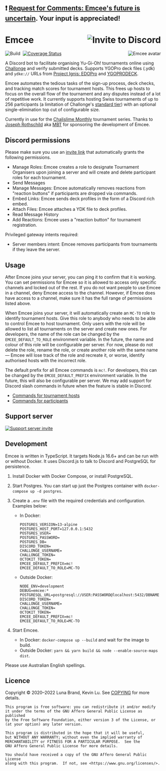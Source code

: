 ## ❗ [Request for Comments: Emcee's future is uncertain](https://github.com/DawnbrandBots/emcee-tournament-bot/issues/395). Your input is appreciated!

# Emcee [<img src="https://img.shields.io/static/v1?label=invite%20to&message=Discord&color=informational&style=for-the-badge" alt="Invite to Discord" align="right" />](https://discord.com/api/oauth2/authorize?client_id=691882968809209917&permissions=275146467392&scope=bot)

<!-- Unfortunately, GitHub Markdown sanitizes style attributes, so we will have to use a deprecated HTML attribute. -->
[<img src="https://cdn.discordapp.com/avatars/691882968809209917/1ffd7675f6fb2a4c21b1b356b7856279.png" alt="Emcee avatar" align="right" />](https://yugipedia.com/wiki/MC)

![Build](https://github.com/DawnbrandBots/emcee-tournament-bot/workflows/Build/badge.svg)&nbsp;
[![Coverage Status](https://coveralls.io/repos/github/DawnbrandBots/emcee-tournament-bot/badge.svg?t=iUM0Et)](https://coveralls.io/github/DawnbrandBots/emcee-tournament-bot)

A Discord bot to facilitate organising Yu-Gi-Oh! tournaments online using [Challonge](https://challonge.com/) and verify submitted decks.
Supports YGOPro deck files (.ydk) and `ydke://` URLs from [Project Ignis: EDOPro](https://github.com/edo9300/edopro) and [YGOPRODECK](https://ygoprodeck.com/).

Emcee automates the tedious tasks of the sign-up process, deck checks, and tracking match scores for tournament hosts.
This frees up hosts to focus on the overall flow of the tournament and any disputes instead of a lot of repetitive work.
It currently supports hosting Swiss tournaments of up to 256 participants (a limitation of Challonge's [standard tier](https://challonge.com/pricing))
with an optional single-elimination top cut of configurable size.

Currently in use for the [Chalislime Monthly](https://youtu.be/iehvqngGxs0) tournament series.
Thanks to [Joseph Rothschild](https://www.youtube.com/c/MBTYuGiOh) aka [MBT](https://www.twitch.tv/mbtyugioh) for
sponsoring the development of Emcee.

## Discord permissions

Please make sure you use an [invite link](https://discord.com/api/oauth2/authorize?client_id=691882968809209917&permissions=275146467392&scope=bot) that automatically grants the following permissions.

- Manage Roles: Emcee creates a role to designate Tournament Organisers upon joining a server and will create and delete participant roles for each tournament.
- Send Messages
- Manage Messages: Emcee automatically removes reactions from "reaction buttons" if participants are dropped via commands.
- Embed Links: Emcee sends deck profiles in the form of a Discord rich embed.
- Attach Files: Emcee attaches a YDK file to deck profiles.
- Read Message History
- Add Reactions: Emcee uses a "reaction button" for tournament registration.

Privileged gateway intents required:

- Server members intent: Emcee removes participants from tournaments if they leave the server.

## Usage

After Emcee joins your server, you can ping it to confirm that it is working.
You can set permissions for Emcee so it is allowed to access only specific channels and locked out of the rest.
If you do not want people to use Emcee in a channel, deny Emcee access to the channel.
However, if Emcee does have access to a channel, make sure it has the full range of permissions listed above.

When Emcee joins your server, it will automatically create an `MC-TO` role to identify tournament hosts.
Give this role to anybody who needs to be able to control Emcee to host tournament. Only users with the
role will be allowed to list all tournaments on the server and create new ones. For developers, the name
of the role can be changed by the `EMCEE_DEFAULT_TO_ROLE` environment variable. In the future, the name
and colour of this role will be configurable per server. For now, please do not delete the role,
rename the role, or create another role with the same name &mdash; Emcee will lose track of the role and
recreate it, or worse, identify authorised hosts with the incorrect role.

The default prefix for all Emcee commands is `mc!`. For developers, this can be changed by the `EMCEE_DEFAULT_PREFIX`
environment variable. In the future, this will also be configurable per server. We may add support for
Discord slash commands in future when the feature is stable in Discord.

- [Commands for tournament hosts](https://github.com/DawnbrandBots/emcee-tournament-bot/blob/master/docs/usage-organiser.md)
- [Commands for participants](https://github.com/DawnbrandBots/emcee-tournament-bot/blob/master/docs/usage-participant.md)

## Support server

[![Support server invite](https://discordapp.com/api/guilds/381294999729340417/widget.png?style=banner3)](https://discord.gg/c3BPj2xESR)

## Development

Emcee is written in TypeScript. It targets Node.js 16.6+ and can be run with or without Docker.
It uses Discord.js to talk to Discord and PostgreSQL for persistence.


1. Install Docker with Docker Compose, or install PostgreSQL.
1. Start Postgres. You can start up just the Postgres container with `docker-compose up -d postgres`.
1. Create a `.env` file with the required credentials and configuration. Examples below:
    - In Docker:

        ```
        POSTGRES_VERSION=13-alpine
        POSTGRES_HOST_PORT=127.0.0.1:5432
        POSTGRES_USER=
        POSTGRES_PASSWORD=
        POSTGRES_DB=
        DISCORD_TOKEN=
        CHALLONGE_USERNAME=
        CHALLONGE_TOKEN=
        OCTOKIT_TOKEN=
        EMCEE_DEFAULT_PREFIX=mc!
        EMCEE_DEFAULT_TO_ROLE=MC-TO
        ```

    - Outside Docker:

        ```
        NODE_ENV=development
        DEBUG=emcee:*
        POSTGRESQL_URL=postgresql://USER:PASSWORD@localhost:5432/DBNAME
        DISCORD_TOKEN=
        CHALLONGE_USERNAME=
        CHALLONGE_TOKEN=
        OCTOKIT_TOKEN=
        EMCEE_DEFAULT_PREFIX=mc!
        EMCEE_DEFAULT_TO_ROLE=MC-TO
        ```

1. Start Emcee.
    - In Docker: `docker-compose up --build` and wait for the image to build.
    - Outside Docker: `yarn && yarn build && node --enable-source-maps dist`.

Please use Australian English spellings.

## Licence

Copyright © 2020&ndash;2022 Luna Brand, Kevin Lu.
See [COPYING](https://github.com/DawnbrandBots/emcee-tournament-bot/blob/master/COPYING) for more details.

```
This program is free software: you can redistribute it and/or modify
it under the terms of the GNU Affero General Public License as published
by the Free Software Foundation, either version 3 of the License, or
(at your option) any later version.

This program is distributed in the hope that it will be useful,
but WITHOUT ANY WARRANTY; without even the implied warranty of
MERCHANTABILITY or FITNESS FOR A PARTICULAR PURPOSE.  See the
GNU Affero General Public License for more details.

You should have received a copy of the GNU Affero General Public License
along with this program.  If not, see <https://www.gnu.org/licenses/>.
```
